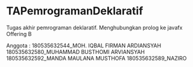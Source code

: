 # TAPemrogramanDeklaratif
Tugas akhir pemrograman deklaratif. Menghubungkan prolog ke javafx
Offering B

Anggota :
180535632544_MOH. IQBAL FIRMAN ARDIANSYAH
180535632580_MUHAMMAD BUSTHOMI ARVIANSYAH
180535632592_MANDA MAULANA MUSTHOFA
180535632589_NAZIRO

